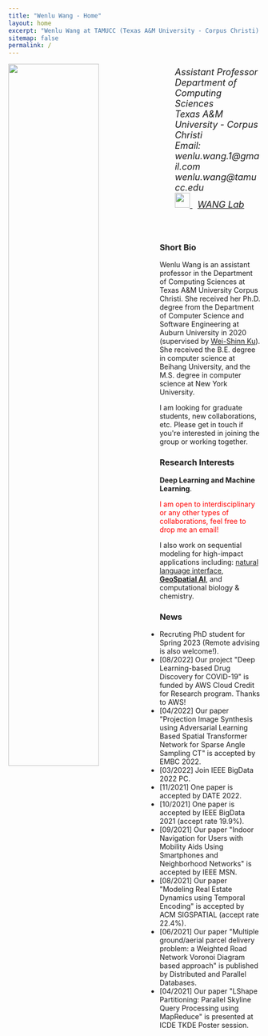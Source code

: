 ```yaml
---
title: "Wenlu Wang - Home"
layout: home
excerpt: "Wenlu Wang at TAMUCC (Texas A&M University - Corpus Christi)."
sitemap: false
permalink: /
---
```

<div class="col-sm-4 clearfix">
  <img src="{{ site.url }}{{ site.baseurl }}/images/wenlu1.jpg" class="img-responsive" width="60%" style="float: left" />
</div>
<div class="col-sm-8 clearfix" style="margin-top:20px; font-size:18px;">
<ul style="overflow: hidden">
<i>Assistant Professor<br>
Department of Computing Sciences<br>
Texas A&M University - Corpus Christi<br>
Email: wenlu.wang.1@gmail.com  wenlu.wang@tamucc.edu<br>
<a href="https://scholar.google.com/citations?user=YPVtn-UAAAAJ&hl=en">
        <img src="{{ site.url }}{{ site.baseurl }}/images/gscholar.png" style="width: 30px; box-shadow: none">
</a>&nbsp;
<a href="https://wenlu-w.github.io/team/">WANG Lab</a>&nbsp;
<br>
<br></i>
<br>
</ul>
</div>


### Short Bio
Wenlu Wang is an assistant professor in the Department of Computing Sciences at Texas A&M University Corpus Christi. She received her Ph.D. degree from the Department of Computer Science and Software Engineering at Auburn University in 2020 (supervised by [Wei-Shinn Ku](http://www.eng.auburn.edu/~weishinn/)). She received the B.E. degree in computer science at Beihang University, and the M.S. degree in computer science at New York University.

I am looking for graduate students, new collaborations, etc. Please get in touch if you're interested in joining the group or working together. 

### Research Interests
<b>Deep Learning and Machine Learning</b>.

<p style="color:red">I am open to interdisciplinary or any other types of collaborations, feel free to drop me an email!</p>

I also work on sequential modeling for high-impact applications including: [natural language interface](https://wenlu-w.github.io/project/2021/01/01/NLIDB.html), <b>[GeoSpatial AI](https://wenlu-w.github.io/project/2021/06/01/spatial.html)</b>, and computational biology & chemistry.



### News
- Recruting PhD student for Spring 2023 (Remote advising is also welcome!). 
- [08/2022] Our project "Deep Learning-based Drug Discovery for COVID-19" is funded by AWS Cloud Credit for Research program. Thanks to AWS!  
- [04/2022] Our paper "Projection Image Synthesis using Adversarial Learning Based Spatial Transformer Network for Sparse Angle Sampling CT" is accepted by EMBC 2022.
- [03/2022] Join IEEE BigData 2022 PC.
- [11/2021] One paper is accepted by DATE 2022.
- [10/2021] One paper is accepted by IEEE BigData 2021 (accept rate 19.9%).
- [09/2021] Our paper "Indoor Navigation for Users with Mobility Aids Using Smartphones and Neighborhood Networks" is accepted by IEEE MSN.
- [08/2021] Our paper "Modeling Real Estate Dynamics using Temporal Encoding" is accepted by ACM SIGSPATIAL (accept rate 22.4%).
- [06/2021] Our paper "Multiple ground/aerial parcel delivery problem: a Weighted Road Network Voronoi Diagram based approach" is published by Distributed and Parallel Databases.
- [04/2021] Our paper "LShape Partitioning: Parallel Skyline Query Processing using MapReduce" is presented at ICDE TKDE Poster session.
